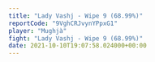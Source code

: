 ```yaml
---
title: "Lady Vashj - Wipe 9 (68.99%)"
reportCode: "9VghCRJvynYPpxG1"
player: "Mughjà"
fight: "Lady Vashj - Wipe 9 (68.99%)"
date: 2021-10-10T19:07:58.024000+00:00
---
```

